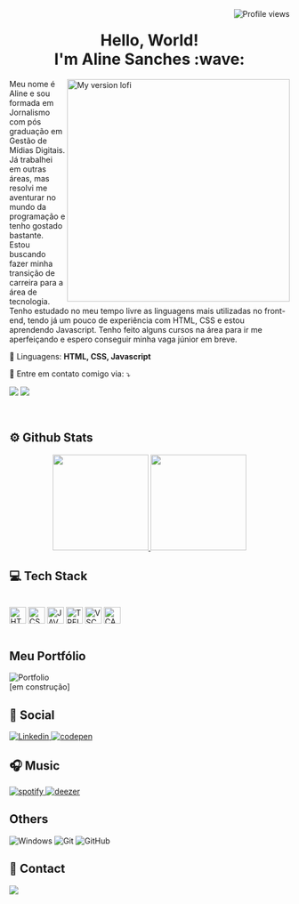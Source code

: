 <img src="https://komarev.com/ghpvc/?username=alnsanches&color=blue" alt="Profile views" align="right" />


<h1 align="center">Hello, World! <br> I'm Aline Sanches :wave:	</h1>

<img src="https://user-images.githubusercontent.com/96800792/201474166-56b6841c-92cf-4e80-a787-2bbcc1bd7fff.png" min-width="400px" max-width="400px" width="400px" align="right" alt="My version lofi">

<p align="left"> 
  Meu nome é Aline e sou formada em Jornalismo com pós graduação em Gestão de Mídias Digitais. Já trabalhei em outras áreas, mas resolvi me aventurar no mundo da programação e tenho gostado bastante. Estou buscando fazer minha transição de carreira para a área de tecnologia. Tenho estudado no meu tempo livre as linguagens mais utilizadas no front-end, tendo já um pouco de experiência com HTML, CSS e estou aprendendo Javascript. Tenho feito alguns cursos na área para ir me aperfeiçando e espero conseguir minha vaga júnior em breve.
</p>

<p align="left">
  🦄 Linguagens: <strong>HTML, CSS, Javascript</strong>
</p>

<!-- <p align="left">
  💼 Ferramentas: <strong>Coloque as suas ferramentas de trabalho.</strong>
</p>-->

<p align="left">
  💌 Entre em contato comigo via: ⤵️
</p>

<p align="left">
  <a href="mailto:alnsanches@yahoo.com.br" target="_blank" alt="Gmail">
  <img src="https://img.shields.io/badge/-Yahoo Mail-8e44ad?style=flat-square&labelColor=8e44ad&logo=gmail&logoColor=white&link" /></a>

  <a href="https://www.linkedin.com/in/alnsanches/" target="_blank" alt="Linkedin">
  <img src="https://img.shields.io/badge/-Linkedin-0e76a8?style=flat-square&logo=Linkedin&logoColor=white&link" /></a>

  
</p> 


<br />

## ⚙️ Github Stats

<div align="center">
    <a href="https://github.com/alnsanches">
    <img src="https://github-readme-stats.vercel.app/api?username=alnsanches&count_private=true&show_icons=true&theme=github_dark" height="172em" style="max-width: 100%;"/>
    <img src="https://github-readme-stats.vercel.app/api/top-langs/?username=alnsanches&layout=compact&theme=github_dark" height="172em" style="max-width: 100%;" />
  </a>
</div>

## :computer:	Tech Stack

 <div style="display: inline_block"><br>
      <img align="center" alt="HTML" height="30" width="30"src="https://cdn.jsdelivr.net/gh/devicons/devicon/icons/html5/html5-original.svg" />   
      <img align="center" alt="CSS" height="30" width="30"src="https://cdn.jsdelivr.net/gh/devicons/devicon/icons/css3/css3-original.svg" />
      <img align="center" alt="JAVASCRIPT" height="30" width="30"src="https://cdn.jsdelivr.net/gh/devicons/devicon/icons/javascript/javascript-original.svg" />
      <img align="center" alt="TRELLO" height="30" width="30"src="https://cdn.jsdelivr.net/gh/devicons/devicon/icons/trello/trello-plain.svg" />         
      <img align="center" alt="VSCODE" height="30" width="30"src="https://cdn.jsdelivr.net/gh/devicons/devicon/icons/vscode/vscode-original.svg" />
      <img align="center" alt="CANVA" height="30" width="30"src="https://cdn.jsdelivr.net/gh/devicons/devicon/icons/canva/canva-original.svg" />
 <br>



<br />
    
## Meu Portfólio    

![Portfolio](https://img.shields.io/badge/Portfolio-%23000000.svg?style=for-the-badge&logo=firefox&logoColor=#FF7139) <br>
    [em construção]    
    

## 🎲 Social

<a href="https://www.linkedin.com/in/alnsanches/" target="_blank">
    <img src="https://img.shields.io/badge/LinkedIn-0077B5?style=for-the-badge&logo=linkedin&logoColor=white" alt="Linkedin">
</a>
    
<a href="https://codepen.io/alnsanches" target="_blank">
    <img src="https://img.shields.io/badge/Codepen-000000?style=for-the-badge&logo=codepen&logoColor=white" alt="codepen">
</a>
    

    
## 🎧 Music 

 <a href="https://open.spotify.com/user/alnsanches" target="_blank">
   <img src="https://img.shields.io/badge/Spotify-1ED760?style=for-the-badge&logo=spotify&logoColor=white" alt="spotify">
</a> 
    
<a href="https://www.deezer.com/br/profile/1105645186" target="_blank">
   <img src="https://img.shields.io/badge/Deezer-FEAA2D?style=for-the-badge&logo=deezer&logoColor=white" alt="deezer">
</a>    
  

    
  ## Others
![Windows](https://img.shields.io/badge/Windows-0078D6?style=for-the-badge&logo=windows&logoColor=white)
![Git](https://img.shields.io/badge/git-%23F05033.svg?style=for-the-badge&logo=git&logoColor=white)
![GitHub](https://img.shields.io/badge/github-%23121011.svg?style=for-the-badge&logo=github&logoColor=white)

    
  ## 📧 Contact
 
  <a href = "mailto:alnsanches@yahoo.com.br"><img src="https://img.shields.io/badge/-Yahoo-8e44ad?style=for-the-badge&logo=gmail&logoColor=white" target="_blank"></a></div>
  
